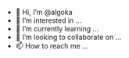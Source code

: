 - 👋 Hi, I’m @algoka
- 👀 I’m interested in ...
- 🌱 I’m currently learning ...
- 💞️ I’m looking to collaborate on ...
- 📫 How to reach me ...

<!---
algoka/algoka is a ✨ special ✨ repository because its `README.md` (this file) appears on your GitHub profile.
You can click the Preview link to take a look at your changes.
--->
